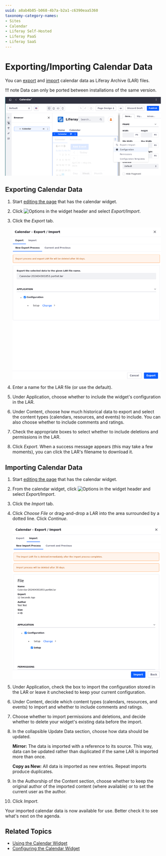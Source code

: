 ```yaml
---
uuid: a8ab4b85-b068-4b7a-b2a1-c6390eaa5360
taxonomy-category-names:
- Sites
- Calendar
- Liferay Self-Hosted
- Liferay PaaS
- Liferay SaaS
---
```


# Exporting/Importing Calendar Data

You can [export](#exporting-and-importing-calendar-data) and [import](#importing-calendar-data) calendar data as Liferay Archive (LAR) files.

!!! note
    Data can only be ported between installations of the same version.

![Use the widget configuration to Export/Import calendar data](./exporting-importing-calendar-data/images/01.png)

## Exporting Calendar Data

1. Start [editing the page](../../site-building/creating-pages/using-content-pages/adding-elements-to-content-pages.md) that has the calendar widget.

1. Click ![Options](../../images/icon-app-options.png) in the widget header and select *Export/Import*.

1. Click the *Export* tab.

   ![Calendar data export process.](./exporting-importing-calendar-data/images/02.png)

1. Enter a name for the LAR file (or use the default).

1. Under Application, choose whether to include the widget's configuration in the LAR.

1. Under Content, choose how much historical data to export and select the content types (calendars, resources, and events) to include. You can also choose whether to include comments and ratings.

1. Check the appropriate boxes to select whether to include deletions and permissions in the LAR.

1.  Click *Export*. When a success message appears (this may take a few moments), you can click the LAR's filename to download it.

## Importing Calendar Data

1. Start [editing the page](../../site-building/creating-pages/using-content-pages/adding-elements-to-content-pages.md) that has the calendar widget.

1. From the calendar widget, click ![Options](../../images/icon-app-options.png) in the widget header and select *Export/Import*.

1. Click the *Import* tab.

1. Click *Choose File* or drag-and-drop a LAR into the area surrounded by a dotted line. Click *Continue*.

   ![Calendar data import process.](./exporting-importing-calendar-data/images/03.png)

1. Under Application, check the box to import the configuration stored in the LAR or leave it unchecked to keep your current configuration.

1. Under Content, decide which content types (calendars, resources, and events) to import and whether to include comments and ratings.

1. Choose whether to import permissions and deletions, and decide whether to delete your widget's existing data before the import.

1. In the collapsible Update Data section, choose how data should be updated.

   **Mirror:** The data is imported with a reference to its source. This way, data can be updated rather than duplicated if the same LAR is imported more than once.

   **Copy as New:** All data is imported as new entries. Repeat imports produce duplicates.

1. In the Authorship of the Content section, choose whether to keep the original author of the imported content (where available) or to set the current user as the author.

1. Click *Import*.

Your imported calendar data is now available for use. Better check it to see what's next on the agenda.

## Related Topics

- [Using the Calendar Widget](./using-the-calendar-widget.md)
- [Configuring the Calendar Widget](./configuring-the-calendar-widget.md)
